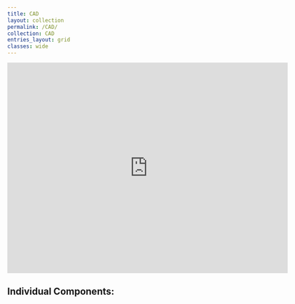```yaml
---
title: CAD
layout: collection
permalink: /CAD/
collection: CAD
entries_layout: grid
classes: wide
---
```


<iframe src="https://myhub.autodesk360.com/ue2fbee0b/shares/public/SH512d4QTec90decfa6e2c516a0ded461a88?mode=embed" width="640" height="480" allowfullscreen="true" webkitallowfullscreen="true" mozallowfullscreen="true"  frameborder="0"></iframe>

## Individual Components:
